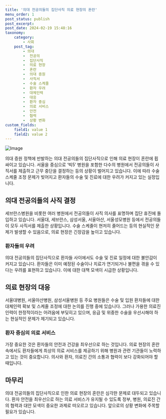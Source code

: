 ```yaml
---
title: '의대 전공의들의 집단사직 의료 현장의 혼란'
menu_order: 1
post_status: publish
post_excerpt: 
post_date: 2024-02-19 15:48:16
taxonomy:
    category:
        - 사회
    post_tag:
        - 의대
        -  전공의
        -  집단사직
        -  의료 현장
        -  혼란
        -  의대 증원
        -  사직서
        -  수술 스케줄
        -  환자 우려
        -  대체인력
        -  대응
        -  환자 중심
        -  의료 서비스
        -  안전
        -  협력
        -  상황 변화
custom_fields:
    field1: value 1
    field2: value 2
---
```


![Image](https://imgnews.pstatic.net/image/009/2024/02/19/0005260370_001_20240219110201022.jpg?type=w647)

의대 증원 정책에 반발하는 의대 전공의들의 집단사직으로 인해 의료 현장이 혼란에 휩싸이고 있습니다. 서울을 중심으로 ‘빅5’ 병원을 포함한 다수의 병원에서 전공의들이 사직서를 제출하고 근무 중단을 결정하는 등의 상황이 벌어지고 있습니다. 이에 따라 수술 스케줄 조정 문제가 빚어지고 환자들의 수술 및 진료에 대한 우려가 커지고 있는 실정입니다.
## 의대 전공의들의 사직 결정
세브란스병원을 비롯한 여러 병원에서 전공의들이 사직 의사를 표명하며 집단 휴진에 돌입하고 있습니다. 서울대, 세브란스, 삼성서울, 서울아산, 서울성모병원 등에서 전공의들이 모두 사직서를 제출한 상황입니다. 수술 스케줄이 현저히 줄어드는 등의 현실적인 문제가 발생할 수 있음으로, 의료 현장은 긴장감을 높이고 있습니다.
### 환자들의 우려
의대 전공의들의 집단사직으로 환자들 사이에서도 수술 및 진료 일정에 대한 불안감이 커지고 있습니다. 환자들은 이미 예정된 수술이나 치료가 연기되거나 불편을 겪을 수 있다는 우려를 표현하고 있습니다. 이에 대한 대책 모색이 시급한 상황입니다.
## 의료 현장의 대응
서울대병원, 서울아산병원, 삼성서울병원 등 주요 병원들은 수술 및 입원 환자들에 대한 대체인력 확보 및 스케줄 조정에 대한 논의를 진행 중에 있습니다. 그러나 가용한 의료진 인력이 한정적이라는 어려움에 부딪히고 있으며, 응급 및 위중한 수술을 우선시해야 하는 현실적인 문제가 제기되고 있습니다.
### 환자 중심의 의료 서비스
가장 중요한 것은 환자들의 안전과 건강을 최우선으로 하는 것입니다. 의료 현장의 혼란 속에서도 환자들에게 최상의 의료 서비스를 제공하기 위해 병원과 관련 기관들이 노력하고 있는 것이 중요합니다. 의사와 환자, 의료진 간의 소통과 협력이 보다 강화되어야 할 때입니다.
## 마무리
의대 전공의들의 집단사직으로 인한 의료 현장의 혼란은 심각한 문제로 대두되고 있습니다. 환자 안전을 최우선으로 하는 의료 서비스가 유지될 수 있도록 정부, 병원, 의료진 간의 협력과 대안 모색이 중요한 과제로 떠오르고 있습니다. 앞으로의 상황 변화에 주목할 필요가 있습니다.
